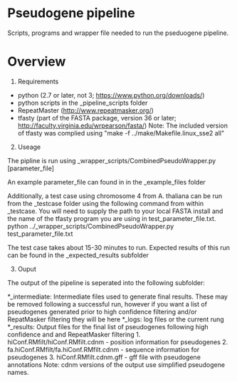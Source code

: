 # Pseudogene pipeline
Scripts, programs and wrapper file needed to run the pseduogene pipeline. 

# Overview
1. Requirements 
  * python (2.7 or later, not 3; https://www.python.org/downloads/)
  * python scripts in the _pipeline_scripts folder
  * RepeatMaster (http://www.repeatmasker.org/)
  * tfasty (part of the FASTA package, version 36 or later; http://faculty.virginia.edu/wrpearson/fasta/)
    Note: The included version of tfasty was complied using "make -f ../make/Makefile.linux_sse2 all"

2. Useage

The pipline is run using _wrapper_scripts/CombinedPseudoWrapper.py [parameter_file]

An example parameter_file can found in in the _example_files folder

Additionally, a test case using chromosome 4 from A. thaliana can be run from
the _testcase folder using the following command from within _testcase. You will
need to supply the path to your local FASTA install and the name of the tfasty
program you are using in test_parameter_file.txt.
    python ../_wrapper_scripts/CombinedPseudoWrapper.py test_parameter_file.txt

The test case takes about 15-30 minutes to run. Expected results of this run
can be found in the _expected_results subfolder

3. Ouput

The output of the pipeline is seperated into the following subfolder:
  
  *_intermediate: Intermediate files used to generate final results. These may be removed following a successful run, however if you want a list of pseudogenes generated prior to high confidence filtering and/or RepatMasker filtering they will be here
  *_logs: log files or the current rung
  *_results: Output files for the final list of pseudogenes following high confidence and and RepeatMasker filtering
    1. hiConf.RMfilt/hiConf.RMfilt.cdnm - position information for pseudogenes
    2. fa.hiConf.RMfilt/fa.hiConf.RMfilt.cdnm - sequence information for pseudogenes
    3. hiConf.RMfilt.cdnm.gff - gff file with pseudogene annotations
      Note: cdnm versions of the output use simplified pseudogene names.
